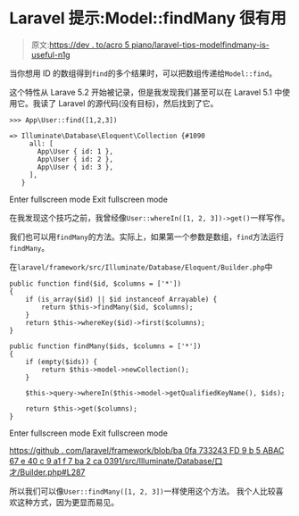 # Laravel 提示:Model::findMany 很有用

> 原文:[https://dev . to/acro 5 piano/laravel-tips-modelfindmany-is-useful-n1g](https://dev.to/acro5piano/laravel-tips-modelfindmany-is-useful-n1g)

当你想用 ID 的数组得到`find`的多个结果时，可以把数组传递给`Model::find`。

这个特性从 Larave 5.2 开始被记录，但是我发现我们甚至可以在 Laravel 5.1 中使用它。我读了 Laravel 的源代码(没有目标)，然后找到了它。

```
>>> App\User::find([1,2,3])

=> Illuminate\Database\Eloquent\Collection {#1090
     all: [
       App\User { id: 1 },
       App\User { id: 2 },
       App\User { id: 3 },
     ],
   } 
```

Enter fullscreen mode Exit fullscreen mode

在我发现这个技巧之前，我曾经像`User::whereIn([1, 2, 3])->get()`一样写作。

我们也可以用`findMany`的方法。实际上，如果第一个参数是数组，`find`方法运行`findMany`。

在`laravel/framework/src/Illuminate/Database/Eloquent/Builder.php`中

```
public function find($id, $columns = ['*'])
{
    if (is_array($id) || $id instanceof Arrayable) {
        return $this->findMany($id, $columns);
    }
    return $this->whereKey($id)->first($columns);
}

public function findMany($ids, $columns = ['*'])
{
    if (empty($ids)) {
        return $this->model->newCollection();
    }

    $this->query->whereIn($this->model->getQualifiedKeyName(), $ids);

    return $this->get($columns);
} 
```

Enter fullscreen mode Exit fullscreen mode

[https://github . com/laravel/framework/blob/ba 0fa 733243 FD 9 b 5 ABAC 67 e 40 c 9 a1 f 7 ba 2 ca 0391/src/Illuminate/Database/口才/Builder.php#L287](https://github.com/laravel/framework/blob/ba0fa733243fd9b5abac67e40c9a1f7ba2ca0391/src/Illuminate/Database/Eloquent/Builder.php#L287)

所以我们可以像`User::findMany([1, 2, 3])`一样使用这个方法。
我个人比较喜欢这种方式，因为更显而易见。